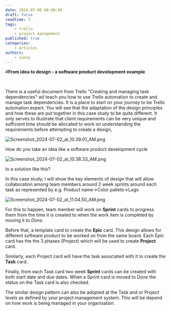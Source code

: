 ```yaml
---
date: 2024-07-06 08:00:00
draft: false
readtime: 5
tags:
    - trello
    - project management
published: true
categories:
    - Articles
authors:
    - sunny
---
```

#**From idea to design - a software product development example**

<!-- More -->
‌

There is a useful document from Trello "Creating and managing task dependencies" wil teach you how to use Trello automation to create and manage task dependencies. It is a place to start on your journey to be Trello automation expert. You will see that the adaptation of the design principles and how these are put together in this case study to be quite different. It only serves to illustrate that client requirements can be very unique and sufficient time should be allocated to work on understanding the requirements before attempting to create a design,

![Screenshot\_2024-07-02\_at\_10.39.01\_AM.png](https://trello.com/1/cards/6683688ba754dae6073fde32/attachments/668368a8c464b0739bb7347c/download/Screenshot_2024-07-02_at_10.39.01_AM.png)

How do you take an idea like a software product development cycle

![Screenshot\_2024-07-02\_at\_10.38.33\_AM.png](https://trello.com/1/cards/6683688ba754dae6073fde32/attachments/668368a9d9e22426055e95ab/download/Screenshot_2024-07-02_at_10.38.33_AM.png)

to a solution like this?

In this case study, I will show the key elements of design that will allow collaboration among team members around 2 week sprints around each task as represented by e.g. Product name->Color pallete->Logo

![Screenshot\_2024-07-02\_at\_11.04.50\_AM.png](https://trello.com/1/cards/6683688ba754dae6073fde32/attachments/66836e79094531c707bd3c2b/download/Screenshot_2024-07-02_at_11.04.50_AM.png)

For this to happen, team member will work on **Sprint** cards to progress them from the time it is created to when the work item is completed by moving it to _Done._

Before that, a template card to create the **Epic** card. This design allows for different software product to be worked on from the same board. Each Epic card has the the 3 phases (Project) which will be used to create **Project** card.

Similarly, each Project card will have the task associated with it to create the **Task** card.

Finally, from each Task card two week **Sprint** cards can be created with both start date and due dates. When a Sprint card is moved to _Done_ the status on the Task card is also checked.

The similar design pattern can also be adopted at the Task and or Project levels as defined by your project management system. This will be depend on how work is being managed in your organisation.